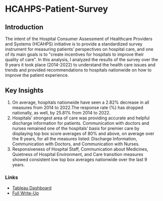 # HCAHPS-Patient-Survey
## Introduction
The intent of the Hospital Consumer Assessment of Healthcare Providers and Systems (HCAHPS) initiative is to provide a standardized survey instrument for measuring patients’ perspectives on hospital care, and one of its main goals is to "create incentives for hospitals to improve their quality of care". In this analysis, I analyzed the results of the survey over the 9 years it took place (2014-2022) to understand the health care issues and trends and provided recommendations to hospitals nationwide on how to improve the patient experience.

## Key Insights
1. On average, hospitals nationwide have seen a 2.82% decrease in all measures from 2014 to 2022.The response rate (%) has dropped nationally, as well, by 25.81% from 2014 to 2022.
2. Hospitals’ strongest area of care was providing accurate and helpful discharge information for patients. Communication with doctors and nurses remained one of the hospitals’ basis for premier care by displaying top box score averages of 80% and above, on average over the 9 years, for all the measures listed: Discharge Information, Communication with Doctors, and Communication with Nurses.
3. Responsiveness of Hospital Staff, Communication about Medicines, Quietness of Hospital Environment, and Care transition measures showed consistent low top box averages nationwide over the last 9 years.

### Links
* [Tableau Dashboard](https://public.tableau.com/views/HCAHPSPatientSurvey_16922034388850/Nationallevel?:language=en-US&:sid=&:redirect=auth&:display_count=n&:origin=viz_share_link)
* [Full Write-Up](https://github.com/bernie236/HCAHPS-Patient-Survey/blob/main/HCAHPS%20Patient%20Survey%20Write-Up.pdf)
